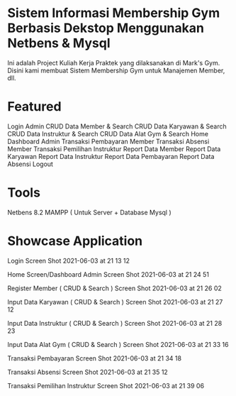 # Sistem Informasi Membership Gym Berbasis Dekstop Menggunakan Netbens & Mysql
Ini adalah Project Kuliah Kerja Praktek yang dilaksanakan di Mark's Gym. Disini kami membuat Sistem Membership Gym untuk Manajemen Member, dll.

# Featured
Login Admin
CRUD Data Member & Search
CRUD Data Karyawan & Search
CRUD Data Instruktur & Search
CRUD Data Alat Gym & Search
Home Dashboard Admin
Transaksi Pembayaran Member
Transaksi Absensi Member
Transaksi Pemilihan Instruktur
Report Data Member
Report Data Karyawan
Report Data Instruktur
Report Data Pembayaran
Report Data Absensi
Logout

# Tools
Netbens 8.2
MAMPP ( Untuk Server + Database Mysql )

# Showcase Application

Login Screen Shot 2021-06-03 at 21 13 12

Home Screen/Dashboard Admin Screen Shot 2021-06-03 at 21 24 51

Register Member ( CRUD & Search ) Screen Shot 2021-06-03 at 21 26 02

Input Data Karyawan ( CRUD & Search ) Screen Shot 2021-06-03 at 21 27 12

Input Data Instruktur ( CRUD & Search ) Screen Shot 2021-06-03 at 21 28 23

Input Data Alat Gym ( CRUD & Search ) Screen Shot 2021-06-03 at 21 33 16

Transaksi Pembayaran Screen Shot 2021-06-03 at 21 34 18

Transaksi Absensi Screen Shot 2021-06-03 at 21 35 12

Transaksi Pemilihan Instruktur Screen Shot 2021-06-03 at 21 39 06
